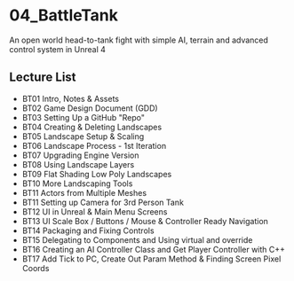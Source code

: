 # 04_BattleTank
An open world head-to-tank fight with simple AI, terrain and advanced control system in Unreal 4

## Lecture List
* BT01 Intro, Notes & Assets
* BT02 Game Design Document (GDD)
* BT03 Setting Up a GitHub "Repo"
* BT04 Creating & Deleting Landscapes
* BT05 Landscape Setup & Scaling
* BT06 Landscape Process - 1st Iteration
* BT07 Upgrading Engine Version
* BT08 Using Landscape Layers
* BT09 Flat Shading Low Poly Landscapes
* BT10 More Landscaping Tools
* BT11 Actors from Multiple Meshes
* BT11 Setting up Camera for 3rd Person Tank
* BT12 UI in Unreal & Main Menu Screens
* BT13 UI Scale Box / Buttons / Mouse & Controller Ready Navigation
* BT14 Packaging and Fixing Controls
* BT15 Delegating to Components and Using virtual and override
* BT16 Creating an AI Controller Class and Get Player Controller with C++
* BT17 Add Tick to PC, Create Out Param Method & Finding Screen Pixel Coords